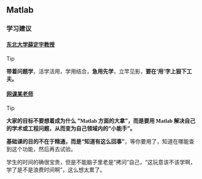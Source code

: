 ## Matlab
<!-- <style>
blockquote {
  border-left: 2px dashed #333 !important;
  background:  #e4f2fe 0% !important;  
}
</style> -->
### 学习建议

#### <u>东北大学薛定宇教授</u>

> [!TIP]
> **带着问题学**，活学活用，学用结合，**急用先学**，立竿见影，**要在‘用’字上狠下工夫。**

#### <u>网课某老师</u>

> [!TIP]
> **大家的目标不要想着成为什么 “<font face="Monaco">Matlab</font> 方面的大拿”，而是要用 <font face="Monaco">Matlab</font> 解决自己的学术或工程问题，从而变为自己领域内的“小能手”。**
>
> **基础课的目的不在于精通，而是“知道有这么回事”**，等你要用了，知道在哪能查到这个功能，然后再去试验。
>
> 学生的时间的确很宝贵，但是不能脑子里老是“拷问”自己，“这玩意该不该学啊，学了是不是浪费时间啊”，这么想太累了。